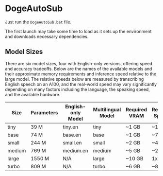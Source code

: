 # DogeAutoSub

Just run the `DogeAutoSub.bat` file.

The first launch may take some time to load as it sets up the environment and downloads necessary dependencies.

## Model Sizes

There are six model sizes, four with English-only versions, offering speed and accuracy tradeoffs. Below are the names of the available models and their approximate memory requirements and inference speed relative to the large model. The relative speeds below are measured by transcribing English speech on an A100, and the real-world speed may vary significantly depending on many factors including the language, the speaking speed, and the available hardware.

| Size   | Parameters | English-only Model | Multilingual Model | Required VRAM | Relative Speed |
|--------|------------|--------------------|--------------------|---------------|----------------|
| tiny   | 39 M       | tiny.en            | tiny               | ~1 GB         | ~10x           |
| base   | 74 M       | base.en            | base               | ~1 GB         | ~7x            |
| small  | 244 M      | small.en           | small              | ~2 GB         | ~4x            |
| medium | 769 M      | medium.en          | medium             | ~5 GB         | ~2x            |
| large  | 1550 M     | N/A                | large              | ~10 GB        | 1x             |
| turbo  | 809 M      | N/A                | turbo              | ~6 GB         | ~8x            |